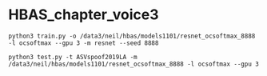 # HBAS_chapter_voice3


```angular2html
python3 train.py -o /data3/neil/hbas/models1101/resnet_ocsoftmax_8888 -l ocsoftmax --gpu 3 -m resnet --seed 8888
```

```angular2html
python3 test.py -t ASVspoof2019LA -m /data3/neil/hbas/models1101/resnet_ocsoftmax_8888 -l ocsoftmax --gpu 3
```